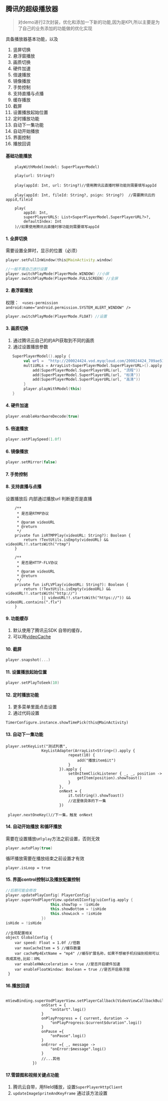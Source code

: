 ## 腾讯的超级播放器
> 对demo进行2次封装，优化和添加一下新的功能,因为是KPI,所以主要是为了自己的业务添加的功能做的优化实现

具备播放器基本功能，以及
1. 竖屏切换
2. 悬浮窗播放
3. 画质切换
4. 硬件加速
5. 倍速播放
6. 镜像播放
7. 手势控制
8. 支持直播与点播
9. 缓存播放
10. 截屏
11. 设置播放起始位置
12. 定时播放功能
13. 自动下一集功能
14. 自动开始播放
15. 界面控制
16. 播放回调

#### 基础功能播放
```
    playWithModel(model: SuperPlayerModel)

    play(url: String?)

    play(appId: Int, url: String?)//使用腾讯云直播时移功能则需要填写appId

    play(appId: Int, fileId: String?, psign: String?)  //需要腾讯云的appid,fileid

    play(
        appId: Int,
        superPlayerURLS: List<SuperPlayerModel.SuperPlayerURL?>?,
        defaultIndex: Int
    )//如果使用腾讯云直播时移功能则需要填写appId

```

#### 1. 全屏切换
需要设置全屏时，显示的位置（必须）
```kotlin
player.setFullInWindow(this@MainActivity.window)
```

```kotlin
//一般不需自己进行设置
player.switchPlayMode(PlayerMode.WINDOW) //小屏
player.switchPlayMode(PlayerMode.FULLSCREEN) //全屏
```
#### 2. 悬浮窗播放
权限：  ` <uses-permission android:name="android.permission.SYSTEM_ALERT_WINDOW" />`
```kotlin
player.switchPlayMode(PlayerMode.FLOAT) //设置
```

#### 3. 画质切换
1. 通过腾讯云自己的的API获取到不同的画质
2. 通过设置播放参数
```kotlin
   SuperPlayerModel().apply {
        val url =  "http://200024424.vod.myqcloud.com/200024424_709ae516bdf811e6ad39991f76a4df69.f20.mp4"
        multiURLs = ArrayList<SuperPlayerModel.SuperPlayerURL>().apply {
            add(SuperPlayerModel.SuperPlayerURL(url, "流程"))
            add(SuperPlayerModel.SuperPlayerURL(url, "标清"))
            add(SuperPlayerModel.SuperPlayerURL(url, "高清"))
        }
        player.playWithModel(this)
   }
```

#### 4. 硬件加速
```kotlin
player.enableHardwareDecode(true)
```

#### 5. 倍速播放
```kotlin
player.setPlaySpeed(1.0f)
```
#### 6. 镜像播放
```kotlin
player.setMirror(false)
```
#### 7. 手势控制

#### 8. 支持直播与点播
设置播放后
内部通过播放url 判断是否是直播
```
    /**
     * 是否是RTMP协议
     *
     * @param videoURL
     * @return
     */
    private fun isRTMPPlay(videoURL: String?): Boolean {
        return !TextUtils.isEmpty(videoURL) && videoURL!!.startsWith("rtmp")
    }

    /**
     * 是否是HTTP-FLV协议
     *
     * @param videoURL
     * @return
     */
    private fun isFLVPlay(videoURL: String?): Boolean {
        return (!TextUtils.isEmpty(videoURL) && videoURL!!.startsWith("http://")
                || videoURL!!.startsWith("https://")) && videoURL.contains(".flv")
    }

```

#### 9. 功能缓存
1.  默认使用了腾讯云SDK 自带的缓存，
2.  可以用[videoCache](https://github.com/danikula/AndroidVideoCache)

#### 10. 截屏
```kotlin
player.snapshot(...)
```

#### 11. 设置播放起始位置
```kotlin
player.setPlayToSeek(10)
```

#### 12. 定时播放功能
1. 更多菜单里面点击设置
2. 通过代码设置
```
TimerConfigure.instance.showTimePick(this@MainActivity)
```

#### 13. 自动下一集功能
```
player.setKeyList("测试列表",
                KeyListAdapter(ArrayList<String>().apply {
                            repeat(10) {
                                add("播放item$it")
                            }
                        }).apply {
                            setOnItemClickListener { _, _, position ->
                                getItem(position).showToast()
                            }
                        },
                        onNext = {
                            it.toString().showToast()
                            //这里做具体的下一集
                        })

 player.nextOneKey()//下一集，触发 onNext
```

#### 14. 自动开始播放 和循环播放
需要在设置播放url:`play`方法之前设置，否则无效
```kotlin
player.autoPlay(true)
```
循环播放需要在播放结束之前设置才有效
```
player.isLoop = true
```

#### 15. 界面control控制以及播放配置控制
```kotlin
//后期可能会修改
player.updatePlayConfig( PlayerConfig)
player.superVodPlayerView.updateUIConfig(uiConfig.apply {
                    this.showTop = !isHide
                    this.showBottom = !isHide
                    this.showLock = !isHide
                })
isHide = !isHide
```
```
//全局配置相关
object GlobalConfig {
    var speed: Float = 1.0f //倍数
    var maxCacheItem = 5 //缓存数量
    var cacheMp4ExtName = "mp4" //缓存扩展名称，如果不想被手机扫描到视频可以改成其他,比如：XML
    var enableHWAcceleration = true //是否开启硬件加速
    var enableFloatWindow: Boolean = true //是否开启悬浮窗
 }
```

#### 16.播放回调
```
   mViewBinding.superVodPlayerView.setPlayerCallback(VideoViewCallbackBuilder.build{
                onStart = {
                    "onStart".logi()
                }
                onPlayProgress = { current, duration ->
                    "onPlayProgress:$current$duration".logi()
                }
                onPause ={
                    "onPause".logi()
                }
                onError ={ _, message ->
                    "onError:$message".logi()
                }
                //...其他
            })
```

#### 17.雪碧图和视频关键点功能
1. 腾讯云自带，用fileId播放，设置`SuperPlayerHttpClient`
2. `updateImageSpriteAndKeyFrame` 通过该方法设置